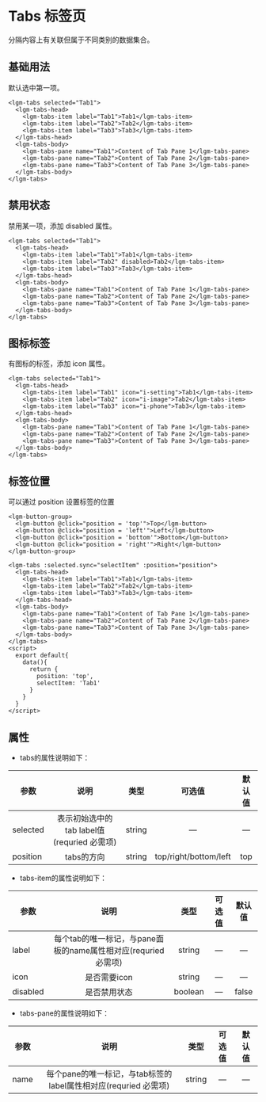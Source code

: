 # Tabs  标签页
分隔内容上有关联但属于不同类别的数据集合。
## 基础用法
默认选中第一项。
<ClientOnly>
 <tabs-demo-1></tabs-demo-1>
</ClientOnly>

```vue
<lgm-tabs selected="Tab1">
  <lgm-tabs-head>
    <lgm-tabs-item label="Tab1">Tab1</lgm-tabs-item>
    <lgm-tabs-item label="Tab2">Tab2</lgm-tabs-item>
    <lgm-tabs-item label="Tab3">Tab3</lgm-tabs-item>
  </lgm-tabs-head>
  <lgm-tabs-body>
    <lgm-tabs-pane name="Tab1">Content of Tab Pane 1</lgm-tabs-pane>
    <lgm-tabs-pane name="Tab2">Content of Tab Pane 2</lgm-tabs-pane>
    <lgm-tabs-pane name="Tab3">Content of Tab Pane 3</lgm-tabs-pane>
  </lgm-tabs-body>
</lgm-tabs>
```

## 禁用状态
禁用某一项，添加 disabled 属性。
<ClientOnly>
 <tabs-demo-2></tabs-demo-2>
</ClientOnly>

```vue
<lgm-tabs selected="Tab1">
  <lgm-tabs-head>
    <lgm-tabs-item label="Tab1">Tab1</lgm-tabs-item>
    <lgm-tabs-item label="Tab2" disabled>Tab2</lgm-tabs-item>
    <lgm-tabs-item label="Tab3">Tab3</lgm-tabs-item>
  </lgm-tabs-head>
  <lgm-tabs-body>
    <lgm-tabs-pane name="Tab1">Content of Tab Pane 1</lgm-tabs-pane>
    <lgm-tabs-pane name="Tab2">Content of Tab Pane 2</lgm-tabs-pane>
    <lgm-tabs-pane name="Tab3">Content of Tab Pane 3</lgm-tabs-pane>
  </lgm-tabs-body>
</lgm-tabs>
```

## 图标标签
有图标的标签，添加 icon 属性。
<ClientOnly>
 <tabs-demo-3></tabs-demo-3>
</ClientOnly>

```vue
<lgm-tabs selected="Tab1">
  <lgm-tabs-head>
    <lgm-tabs-item label="Tab1" icon="i-setting">Tab1</lgm-tabs-item>
    <lgm-tabs-item label="Tab2" icon="i-image">Tab2</lgm-tabs-item>
    <lgm-tabs-item label="Tab3" icon="i-phone">Tab3</lgm-tabs-item>
  </lgm-tabs-head>
  <lgm-tabs-body>
    <lgm-tabs-pane name="Tab1">Content of Tab Pane 1</lgm-tabs-pane>
    <lgm-tabs-pane name="Tab2">Content of Tab Pane 2</lgm-tabs-pane>
    <lgm-tabs-pane name="Tab3">Content of Tab Pane 3</lgm-tabs-pane>
  </lgm-tabs-body>
</lgm-tabs>
```

## 标签位置
可以通过 position 设置标签的位置
<ClientOnly>
 <tabs-demo-3></tabs-demo-3>
</ClientOnly>

```vue
<lgm-button-group>
  <lgm-button @click="position = 'top'">Top</lgm-button>
  <lgm-button @click="position = 'left'">Left</lgm-button>
  <lgm-button @click="position = 'bottom'">Bottom</lgm-button>
  <lgm-button @click="position = 'right'">Right</lgm-button>
</lgm-button-group>

<lgm-tabs :selected.sync="selectItem" :position="position">
  <lgm-tabs-head>
    <lgm-tabs-item label="Tab1">Tab1</lgm-tabs-item>
    <lgm-tabs-item label="Tab2">Tab2</lgm-tabs-item>
    <lgm-tabs-item label="Tab3">Tab3</lgm-tabs-item>
  </lgm-tabs-head>
  <lgm-tabs-body>
    <lgm-tabs-pane name="Tab1">Content of Tab Pane 1</lgm-tabs-pane>
    <lgm-tabs-pane name="Tab2">Content of Tab Pane 2</lgm-tabs-pane>
    <lgm-tabs-pane name="Tab3">Content of Tab Pane 3</lgm-tabs-pane>
  </lgm-tabs-body>
</lgm-tabs>
<script>
  export default{
    data(){
      return {
        position: 'top',
        selectItem: 'Tab1'
      }
    }
  }
</script>
```

## 属性
  - tabs的属性说明如下：

  | 参数 | 说明 | 类型 | 可选值 | 默认值 |
  | ---- |:----:|:----:|:----:|:----:|
  | selected | 表示初始选中的tab label值(requried 必需项) | string |  —  |  — |
  | position | tabs的方向 | string |top/right/bottom/left|top|
  
  - tabs-item的属性说明如下：

  | 参数 | 说明 | 类型 | 可选值 | 默认值 |
  | ---- |:----:|:----:|:----:|:----:|
  | label | 每个tab的唯一标记，与pane面板的name属性相对应(requried 必需项) | string |   —   |    —    |
  | icon | 是否需要icon | string | — |  —  |
  | disabled | 是否禁用状态 | boolean | — | false |
  
  - tabs-pane的属性说明如下：

  | 参数 | 说明 | 类型 | 可选值 | 默认值 |
  | ---- |:----:|:----:|:----:|:----:|
  | name | 每个pane的唯一标记，与tab标签的label属性相对应(requried 必需项) | string |   —    |   —    |